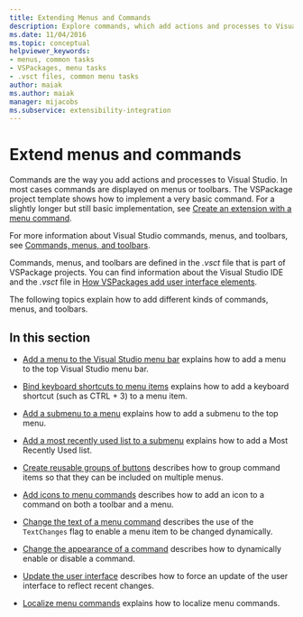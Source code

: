 ```yaml
---
title: Extending Menus and Commands
description: Explore commands, which add actions and processes to Visual Studio, and use the VSPackage project template to implement a basic command.
ms.date: 11/04/2016
ms.topic: conceptual
helpviewer_keywords:
- menus, common tasks
- VSPackages, menu tasks
- .vsct files, common menu tasks
author: maiak
ms.author: maiak
manager: mijacobs
ms.subservice: extensibility-integration
---
```

# Extend menus and commands

Commands are the way you add actions and processes to Visual Studio. In most cases commands are displayed on menus or toolbars. The VSPackage project template shows how to implement a very basic command. For a slightly longer but still basic implementation, see [Create an extension with a menu command](../extensibility/creating-an-extension-with-a-menu-command.md).

 For more information about Visual Studio commands, menus, and toolbars, see [Commands, menus, and toolbars](../extensibility/internals/commands-menus-and-toolbars.md).

 Commands, menus, and toolbars are defined in the *.vsct* file that is part of VSPackage projects. You can find information about the Visual Studio IDE and the *.vsct* file in [How VSPackages add user interface elements](../extensibility/internals/how-vspackages-add-user-interface-elements.md).

 The following topics explain how to add different kinds of commands, menus, and toolbars.

## In this section

- [Add a menu to the Visual Studio menu bar](../extensibility/adding-a-menu-to-the-visual-studio-menu-bar.md) explains how to add a menu to the top Visual Studio menu bar.

- [Bind keyboard shortcuts to menu items](../extensibility/binding-keyboard-shortcuts-to-menu-items.md) explains how to add a keyboard shortcut (such as CTRL + 3) to a menu item.

- [Add a submenu to a menu](../extensibility/adding-a-submenu-to-a-menu.md) explains how to add a submenu to the top menu.

- [Add a most recently used list to a submenu](../extensibility/adding-a-most-recently-used-list-to-a-submenu.md) explains how to add a Most Recently Used list.

- [Create reusable groups of buttons](../extensibility/creating-reusable-groups-of-buttons.md) describes how to group command items so that they can be included on multiple menus.

- [Add icons to menu commands](../extensibility/adding-icons-to-menu-commands.md) describes how to add an icon to a command on both a toolbar and a menu.

- [Change the text of a menu command](../extensibility/changing-the-text-of-a-menu-command.md) describes the use of the `TextChanges` flag to enable a menu item to be changed dynamically.

- [Change the appearance of a command](../extensibility/changing-the-appearance-of-a-command.md) describes how to dynamically enable or disable a command.

- [Update the user interface](../extensibility/updating-the-user-interface.md) describes how to force an update of the user interface to reflect recent changes.

- [Localize menu commands](../extensibility/localizing-menu-commands.md) explains how to localize menu commands.
